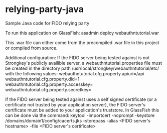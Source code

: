# relying-party-java
Sample Java code for FIDO relying party

To run this application on GlassFish:
asadmin deploy webauthntutorial.war

This .war file can either come from the precompiled .war file in this project or compiled from source.


Additional configuration:
If the FIDO server being tested against is not Strongkey's publicly availible server, a webauthntutorial.properties file must be created in the directory path /usr/local/strongkey/webauthntutorial/etc/ with the following values:
webauthntutorial.cfg.property.apiuri=<Your StrongKey FIDO Server URL>/api
webauthntutorial.cfg.property.did=1
webauthntutorial.cfg.property.accesskey=<Your configured access key>
webauthntutorial.cfg.property.secretkey=<Your configured secret key>

If the FIDO server being tested against uses a self signed certificate (or a certificate not trusted by your application server), the FIDO server's certificate must be added to your application's truststore. In GlassFish this can be done via the command:
keytool -importcert -noprompt -keystore <GlassFish Install location>/domains/domain1/config/cacerts.jks -storepass <Keystore Password> -alias <FIDO server's hostname> -file <FIDO server's certificate>
